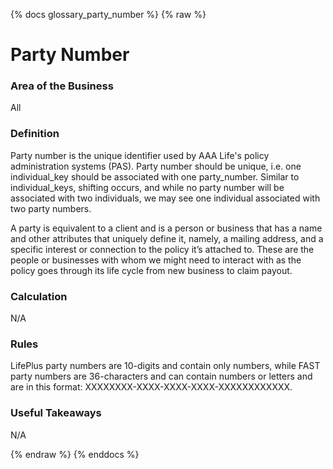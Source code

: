{% docs glossary_party_number %}
{% raw %}

<a name="party_number"></a>
# Party Number

### Area of the Business
All

### Definition
Party number is the unique identifier used by AAA Life's policy administration systems (PAS). 
Party number should be unique, i.e. one individual_key should be associated with one 
party_number. Similar to individual_keys, shifting occurs, and while no party number will be 
associated with two individuals, we may see one individual associated with two party numbers.

A party is equivalent to a client and is a person or business that has a name and other
attributes that uniquely define it, namely, a mailing address, and a specific interest or connection 
to the policy it’s attached to. These are the people or businesses with whom we might need 
to interact with as the policy goes through its life cycle from new business to claim payout.

### Calculation
N/A

### Rules
LifePlus party numbers are 10-digits and contain only numbers, while FAST party numbers are 
36-characters and can contain numbers or letters and are in this format: 
XXXXXXXX-XXXX-XXXX-XXXX-XXXXXXXXXXXX.

### Useful Takeaways
N/A

{% endraw %}
{% enddocs %}